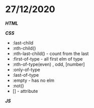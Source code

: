 # **27/12/2020**

**_HTML_**

**_CSS_**

- :last-child
- :nth-child()
- :nth-last-child() - count from the last
- :first-of-type - all first elm of type
- :nth-of-type(even) , odd, [number]
- :only-of-type
- :last-of-type
- :empty - has no elm
- :not()
- [] - attribute

**_JS_**

